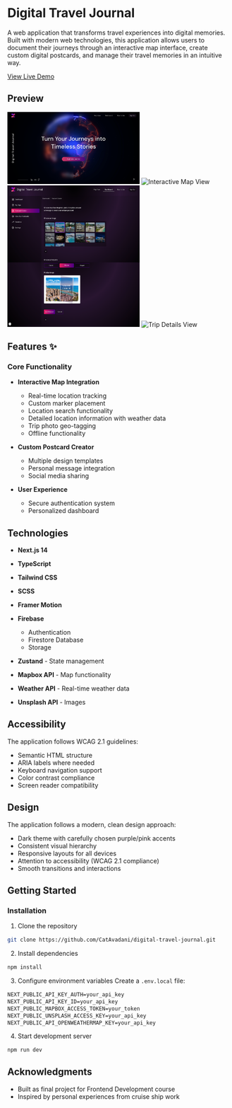 # Digital Travel Journal

A web application that transforms travel experiences into digital memories. Built with modern web technologies, this application allows users to document their journeys through an interactive map interface, create custom digital postcards, and manage their travel memories in an intuitive way.

<a href="https://digital-travel-journal-wnb8.vercel.app/" target="_blank">View Live Demo</a>

## Preview

<div align="left">
  <img src="public/landing-page.png" alt="Landing page with 3D globe" width="300"/>
    <img src="public/map-view.png" alt="Interactive Map View" width="300"/>
</div>
<div align="left">
  <img src="public/postcard-creator.png" alt="Postcard Creator" width="300" height="320"/>
  <img src="public/trip-details.png" alt="Trip Details View" width="300" height="320"/>
</div>

## Features ✨

### Core Functionality

- **Interactive Map Integration**

  - Real-time location tracking
  - Custom marker placement
  - Location search functionality
  - Detailed location information with weather data
  - Trip photo geo-tagging
  - Offline functionality

- **Custom Postcard Creator**

  - Multiple design templates
  - Personal message integration
  - Social media sharing

- **User Experience**
  - Secure authentication system
  - Personalized dashboard

## Technologies

- **Next.js 14**
- **TypeScript**
- **Tailwind CSS**
- **SCSS**
- **Framer Motion**

- **Firebase**
  - Authentication
  - Firestore Database
  - Storage
- **Zustand** - State management
- **Mapbox API** - Map functionality
- **Weather API** - Real-time weather data
- **Unsplash API** - Images

## Accessibility

The application follows WCAG 2.1 guidelines:

- Semantic HTML structure
- ARIA labels where needed
- Keyboard navigation support
- Color contrast compliance
- Screen reader compatibility

## Design

The application follows a modern, clean design approach:

- Dark theme with carefully chosen purple/pink accents
- Consistent visual hierarchy
- Responsive layouts for all devices
- Attention to accessibility (WCAG 2.1 compliance)
- Smooth transitions and interactions

## Getting Started

### Installation

1. Clone the repository

```bash
git clone https://github.com/CatAvadani/digital-travel-journal.git
```

2. Install dependencies

```bash
npm install
```

3. Configure environment variables
   Create a `.env.local` file:

```env
NEXT_PUBLIC_API_KEY_AUTH=your_api_key
NEXT_PUBLIC_API_KEY_ID=your_api_key
NEXT_PUBLIC_MAPBOX_ACCESS_TOKEN=your_token
NEXT_PUBLIC_UNSPLASH_ACCESS_KEY=your_api_key
NEXT_PUBLIC_API_OPENWEATHERMAP_KEY=your_api_key
```

4. Start development server

```bash
npm run dev
```

## Acknowledgments

- Built as final project for Frontend Development course
- Inspired by personal experiences from cruise ship work
